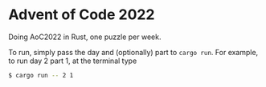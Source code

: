 # Advent of Code 2022

Doing AoC2022 in Rust, one puzzle per week.

To run, simply pass the day and (optionally) part to `cargo run`. For example, to run day 2 part 1, at the terminal type


```bash
$ cargo run -- 2 1 
```
